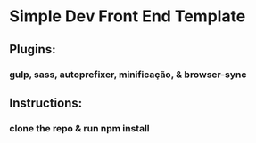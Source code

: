 # Simple Dev Front End Template
## Plugins: 
### gulp, sass, autoprefixer, minificação, & browser-sync
## Instructions:
### clone the repo & run npm install
